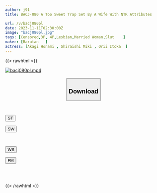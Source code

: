```yaml
---
author: j91
title: BACJ-080 A Too Sweet Trap Set By A Wife With NTR Attributes

url: /v/bacj080pl
date: 2023-11-11T02:30:00Z
image: "bacj080pl.jpg"
tags: [Censored,3P, 4P,Lesbian,Married Woman,Slut	 ]
maker: [Barutan   ]
actress: [Akagi Honami , Shiraishi Miki , Orii Itoka  ]
---
```



{{< rawhtml >}}

<div class="video" data-videoid="RWeQPOykRYUd3ar">
    <a href="javascript:;">
        <img src="https://my.j91.asia/v/bacj080pl/bacj080pl.jpg" width="WIDTH" height="HEIGHT" alt="bacj080pl.mp4" loading="lazy">
    </a>
</div>

<script type="text/javascript" src="https://j91.asia/asset/on-demand-st.js"></script>

<br>
  <link rel="stylesheet" href="https://j91.asia/asset/bs5.css">
  
  <center>
  <button class="btn btn-primary" type="button" data-bs-toggle="collapse" data-bs-target=".multi-collapse" aria-expanded="false" aria-controls="multiCollapseExample1 multiCollapseExample2"><h2>Download</h2></button></center>
</p>
<div class="row">
  <div class="col">
    <div class="collapse multi-collapse" id="multiCollapseExample1">
      <div class="card card-body">
	      	      <br>
<div class="buttons">  
<p><a href="https://streamtape.to/v/RWeQPOykRYUd3ar" target="_blank"><button class="btn-hover color-3"><i class="fa fa-download"></i> ST</button></a></p>
<p><a href="https://sfastwish.com/71g559146jva" target="_blank"><button class="btn-hover color-2"><i class="fa fa-download"></i> SW</button></a></p></div>
    </div>
  </div>
</div>
  <div class="col">
    <div class="collapse multi-collapse" id="multiCollapseExample2">
      <div class="card card-body">
	      <br>
<div class="buttons">
<p><a href="javascript:;" target="_blank"><button class="btn-hover color-9"><i class="fa fa-download"></i> WS</button></a></p>
<p><a href="javascript:;" target="_blank"><button class="btn-hover color-8"><i class="fa fa-download"></i> FM</button></a></p></div>
<br><br>
      </div>
    </div>
  </div>
</div>

{{< /rawhtml >}}
